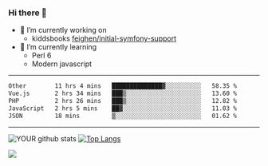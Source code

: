 ### Hi there 👋

- 🔭 I’m currently working on
  - kiddsbooks [feighen/initial-symfony-support](https://github.com/noondaysun/kiddsbooks.com/tree/feighen/initial-symfony-support)
- 🌱 I’m currently learning
  - Perl 6
  - Modern javascript

---
<!--START_SECTION:waka-->

```txt
Other        11 hrs 4 mins   ██████████████▓░░░░░░░░░░   58.35 %
Vue.js       2 hrs 34 mins   ███▒░░░░░░░░░░░░░░░░░░░░░   13.60 %
PHP          2 hrs 26 mins   ███▒░░░░░░░░░░░░░░░░░░░░░   12.82 %
JavaScript   2 hrs 5 mins    ██▓░░░░░░░░░░░░░░░░░░░░░░   11.03 %
JSON         18 mins         ▒░░░░░░░░░░░░░░░░░░░░░░░░   01.62 %
```

<!--END_SECTION:waka-->
---
![YOUR github stats](https://github-readme-stats.vercel.app/api?username=noondaysun&show_icons=true&theme=onedark) [![Top Langs](https://github-readme-stats.vercel.app/api/top-langs/?username=noondaysun&layout=compact&theme=onedark)](https://github.com/anuraghazra/github-readme-stats)

[<img src="https://img.shields.io/badge/linkedin-%230077B5.svg?&style=for-the-badge&logo=linkedin&logoColor=white" />](https://www.linkedin.com/in/feighen-oosterbroek-9630a514a/)

<!--
**noondaysun/noondaysun** is a ✨ _special_ ✨ repository because its `README.md` (this file) appears on your GitHub profile.

Here are some ideas to get you started:

- 🔭 I’m currently working on ...
- 🌱 I’m currently learning ...
- 👯 I’m looking to collaborate on ...
- 🤔 I’m looking for help with ...
- 💬 Ask me about ...
- 📫 How to reach me: ...
- 😄 Pronouns: ...
- ⚡ Fun fact: ...
-->
